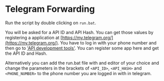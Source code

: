 # Telegram Forwarding

Run the script by double clicking on `run.bat`.

You will be asked for a API ID and API Hash. You can get those values by registering a application at [https://my.telegram.org/](https://my.telegram.org/). You have to log in with your phone number and then go to ['API development tools'](https://my.telegram.org/apps). You can register some app here and get the API ID and Hash.

Alternatively you can add the run.bat file with and editor of your choice and change the parameters in the brackets of `<API_ID>`, `<API_HASH>` and `<PHONE_NUMBER>` to the phone number you are logged in with in telegram.
